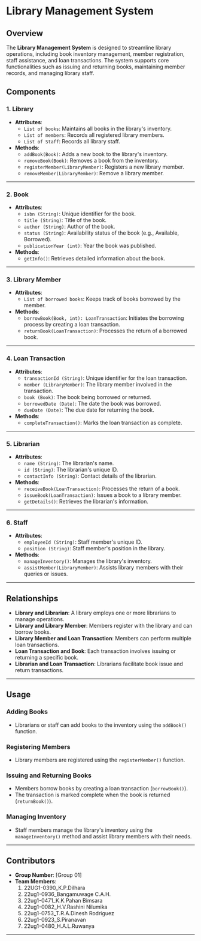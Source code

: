 # Library Management System

## Overview
The **Library Management System** is designed to streamline library operations, including book inventory management, member registration, staff assistance, and loan transactions. The system supports core functionalities such as issuing and returning books, maintaining member records, and managing library staff.

## Components

### 1. Library
- **Attributes**:
  - `List of books`: Maintains all books in the library's inventory.
  - `List of members`: Records all registered library members.
  - `List of Staff`: Records all library staff.
- **Methods**:
  - `addBook(Book)`: Adds a new book to the library's inventory.
  - `removeBook(Book)`: Removes a book from the inventory.
  - `registerMember(LibraryMember)`: Registers a new library member.
  - `removeMember(LibraryMember)`: Remove a library member.

---

### 2. Book
- **Attributes**:
  - `isbn (String)`: Unique identifier for the book.
  - `title (String)`: Title of the book.
  - `author (String)`: Author of the book.
  - `status (String)`: Availability status of the book (e.g., Available, Borrowed).
  - `publicationYear (int)`: Year the book was published.
- **Methods**:
  - `getInfo()`: Retrieves detailed information about the book.

---

### 3. Library Member
- **Attributes**:
  - `List of borrowed books`: Keeps track of books borrowed by the member.
- **Methods**:
  - `borrowBook(Book, int): LoanTransaction`: Initiates the borrowing process by creating a loan transaction.
  - `returnBook(LoanTransaction)`: Processes the return of a borrowed book.

---

### 4. Loan Transaction
- **Attributes**:
  - `transactionId (String)`: Unique identifier for the loan transaction.
  - `member (LibraryMember)`: The library member involved in the transaction.
  - `book (Book)`: The book being borrowed or returned.
  - `borrowedDate (Date)`: The date the book was borrowed.
  - `dueDate (Date)`: The due date for returning the book.
- **Methods**:
  - `completeTransaction()`: Marks the loan transaction as complete.

---

### 5. Librarian
- **Attributes**:
  - `name (String)`: The librarian's name.
  - `id (String)`: The librarian's unique ID.
  - `contactInfo (String)`: Contact details of the librarian.
- **Methods**:
  - `receiveBook(LoanTransaction)`: Processes the return of a book.
  - `issueBook(LoanTransaction)`: Issues a book to a library member.
  - `getDetails()`: Retrieves the librarian's information.

---

### 6. Staff
- **Attributes**:
  - `employeeId (String)`: Staff member's unique ID.
  - `position (String)`: Staff member's position in the library.
- **Methods**:
  - `manageInventory()`: Manages the library's inventory.
  - `assistMember(LibraryMember)`: Assists library members with their queries or issues.

---

## Relationships

- **Library and Librarian**: A library employs one or more librarians to manage operations.
- **Library and Library Member**: Members register with the library and can borrow books.
- **Library Member and Loan Transaction**: Members can perform multiple loan transactions.
- **Loan Transaction and Book**: Each transaction involves issuing or returning a specific book.
- **Librarian and Loan Transaction**: Librarians facilitate book issue and return transactions.

---

## Usage

### Adding Books
- Librarians or staff can add books to the inventory using the `addBook()` function.

### Registering Members
- Library members are registered using the `registerMember()` function.

### Issuing and Returning Books
- Members borrow books by creating a loan transaction (`borrowBook()`).
- The transaction is marked complete when the book is returned (`returnBook()`).

### Managing Inventory
- Staff members manage the library's inventory using the `manageInventory()` method and assist library members with their needs.

---

## Contributors
- **Group Number**: [Group 01]
- **Team Members**:
  1. 22UG1-0390_K.P.Dilhara
  2. 22ug1-0936_Bangamuwage C.A.H.
  3. 22ug1-0471_K.K.Pahan Bimsara
  4. 22ug1-0082_H.V.Rashini Nilumika
  5. 22ug1-0753_T.R.A.Dinesh Rodriguez
  6. 22ug1-0923_S.Piranavan
  7. 22ug1-0480_H.A.L.Ruwanya

---

